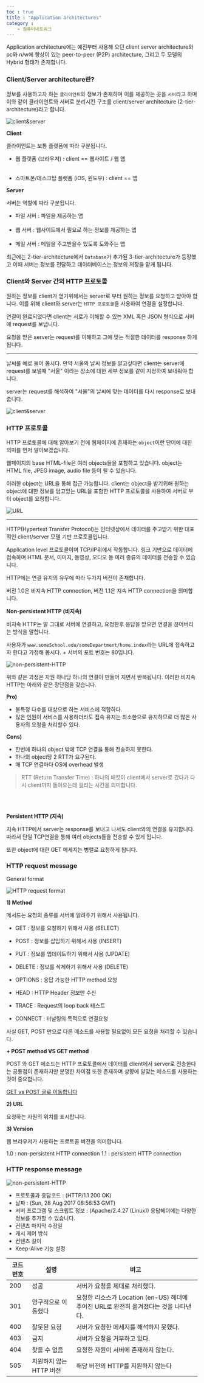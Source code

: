 ```yaml
---
toc : true
title : "Application architectures"
category : 
    - 컴퓨터네트워크
---
```


Application architecture에는 예전부터 사용해 오던 client server architecture와 pc와 n/w에 향상이 있는 peer-to-peer $($P2P) architecture, 그리고 두 모델의 Hybrid 형태가 존재합니다.

### Client/Server architecture란?

정보를 사용하고자 하는 `클라이언트`와 정보가 존재하며 이를 제공하는 곳을 `서버`라고 하며 이와 같이 클라이언트와 서버로 분리시킨 구조를 client/server architecture $($2-tier-architecture)라고 합니다.

![client&server](/assets/images/ComputerNetwork/client&server.png)

**Client**

클라이언트는 보통 플랫폼에 따라 구분됩니다.

- 웹 플랫폼 $($브라우저) : client == 웹사이트 / 웹 엡
<br><br>

- 스마트폰/데스크탑 플랫폼 $($iOS, 윈도우) : client == 앱

**Server**

서버는 역할에 따라 구분됩니다.

- 파일 서버 : 파일을 제공하는 앱
    <br><br>
- 웹 서버 : 웹사이트에서 필요로 하는 정보를 제공하는 앱
    <br><br>
- 메일 서버 : 메일을 주고받을수 있도록 도와주는 앱

최근에는 2-tier-architecture에서 `Database`가 추가된 3-tier-architecture가 등장했고 이때 서버는 정보를 전달하고 데이터베이스는 정보의 저장을 맡게 됩니다. 

### Client와 Server 간의 HTTP 프로토콜

원하는 정보를 client가 얻기위해서는 server로 부터 원하는 정보를 요청하고 받아야 합니다. 이를 위해 client와 server는 `HTTP 프로토콜`을 사용하여 연결을 설정합니다.

연결이 완료되었다면 client는 서로가 이해할 수 있는 XML 혹은 JSON 형식으로 서버에 request를 보냅니다.

요청을 받은 server는 request를 이해하고 그에 맞는 적절한 데이터를 response 하게 됩니다.

---

날씨를 예로 들어 봅시다. 만약 서울의 날씨 정보를 알고싶다면 client는 server에 request를 보낼때 "서울" 이라는 장소에 대한 세부 정보를 같이 지정하여 보내줘야 합니다.

server는 request를 해석하여 "서울"의 날씨에 맞는 데이터를 다시 response로 보내줍니다.

![client&server](/assets/images/ComputerNetwork/http_communication.png)

### HTTP 프로토콜

HTTP 프로토콜에 대해 알아보기 전에 웹페이지에 존재하는 `object`이란 단어에 대한 의미를 먼저 알아보겠습니다.

웹페이지의 base HTML-file은 여러 objects들을 포함하고 있습니다. object는 HTML file, JPEG image, audio file 등이 될 수 있습니다.

이러한 object는 URL을 통해 접근 가능합니다. client는 object을 받기위해 원하는 object에 대한 정보를 담고있는 URL을 포함한 HTTP 프로토콜을 사용하여 서버로 부터 object를 요청합니다.

![URL](/assets/images/ComputerNetwork/URL.Jpeg)

---

HTTP$($Hypertext Transfer Protocol)는 인터넷상에서 데이터를 주고받기 위한 대표적인 client/server 모델 기반 프로토콜입니다.

Application level 프로토콜이며 TCP/IP위에서 작동합니다.
링크 기반으로 데이터에 접속하며 HTML 문서, 이미지, 동영상, 오디오 등 여러 종류의 데이터를 전송할 수 있습니다.

HTTP에는 연결 유지의 유무에 따라 두가지 버전이 존재합니다. 

버전 1.0은 비지속 HTTP connection, 버전 1.1은 지속 HTTP connection을 의미합니다.

**Non-persistent HTTP $($비지속)**

비지속 HTTP는 말 그대로 서버에 연결하고, 요청한후 응답을 받으면 연결을 끊어버리는 방식을 말합니다.

사용자가 `www.someSchool.edu/someDepartment/home.index`라는 URL에 접속하고자 한다고 가정해 봅시다. + 서버의 포트 번호는 80입니다.

![non-persistent-HTTP](/assets/images/ComputerNetwork/non-persistent-HTTP.png)

위와 같은 과정은 자원 하나당 하나의 연결이 만들어 지면서 반복됩니다. 이러한 비지속 HTTP는 아래와 같은 장단점을 갖습니다.

**Pro)**

- 불특정 다수를 대상으로 하는 서비스에 적합하다.
- 많은 인원이 서비스를 사용하더라도 접속 유지는 최소한으로 유지하므로 더 많은 사용자의 요청을 처리할수 있다.

**Cons)**

- 한번에 하나의 object 밖에 TCP 연결을 통해 전송하지 못한다.
- 하나의 object당 2 RTT가 요구된다.
- 매 TCP 연결마다 OS에 overhead 발생

> RTT $($Return Transfer Time) : 하나의 패킷이 client에서 server로 갔다가 다시 client까지 돌아오는데 걸리는 시간을 의미합니다.

<br><br>

**Persistent HTTP $($지속)**

지속 HTTP에서 server는 response를 보내고 나서도 client와의 연결을 유지합니다. 따라서 단일 TCP연결을 통해 여러 objects들을 전송할 수 있게 됩니다.

또한 object에 대한 GET 메세지는 병렬로 요청하게 됩니다.

### HTTP request message

General format

![HTTP request format](/assets/images/ComputerNetwork/http_request_format.png)

**1) Method**

메서드는 요청의 종류를 서버에 알려주기 위해서 사용됩니다.

- GET : 정보를 요청하기 위해서 사용 $($SELECT)
- POST : 정보를 삽입하기 위해서 사용 $($INSERT)
- PUT : 정보를 업데이트하기 위해서 사용 $($UPDATE)
- DELETE : 정보를 삭제하기 위해서 사용 $($DELETE)

- OPTIONS : 응답 가능한 HTTP method 요청
- HEAD : HTTP Header 정보만 수신
- TRACE : Request의 loop back 테스트
- CONNECT : 터널링의 목적으로 연결요청

사실 GET, POST 만으로 다른 메소드를 사용할 필요없이 모든 요청을 처리할 수 있습니다.

**+ POST method VS GET method**

POST 와 GET 메소드는 HTTP 프로토콜에서 데이터를 client에서 server로 전송한다는 공통점이 존재하지만 분명한 차이점 또한 존재하며 상황에 알맞는 메소드를 사용하는것이 중요합니다.

[GET vs POST 글로 이동합니다](./2021-05-22-GETvsPOST.md)

**2) URL**

요청하는 자원의 위치를 표시합니다.

**3) Version**

웹 브라우저가 사용하는 프로토콜 버전을 의미합니다.

1.0 : non-persistent HTTP connection
1.1 : persistent HTTP connection

### HTTP response message

![non-persistent-HTTP](/assets/images/ComputerNetwork/HTTPresponse_message.pbm)

- 프로토콜과 응답코드 : $($HTTP/1.1 200 OK)
- 날짜 : $($Sun, 28 Aug 2017 08:56:53 GMT)
- 서버 프로그램 및 스크립트 정보 : $($Apache/2.4.27 (Linux))
    응답헤더에는 다양한 정보를 추가할 수 있습니다.
- 컨텐츠 마지막 수정일
- 캐시 제어 방식
- 컨텐츠 길이 
- Keep-Alive 기능 설정

|     코드번호    |     설명        |       비고        |
|----------------|---------------|------------------|
|200|성공|서버가 요청을 제대로 처리했다.|
|301|영구적으로 이동했다|요청한 리소스가 Location (en-US) 헤더에 주어진 URL로 완전히 옮겨졌다는 것을 나타낸다. |
|400|잘못된 요청|서버가 요청한 메세지를 해석하지 못했다.|
|403|금지|서버가 요청을 거부하고 있다.|
|404|찾을 수 없음|요청한 자원이 서버에 존재하지 않는다.|
|505|지원하지 않는 HTTP 버전| 해당 버전의 HTTP를 지원하지 않는다|
<br> <br>


